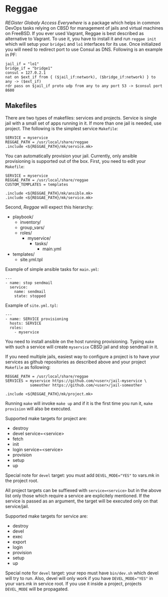 # Reggae
*REGister Globaly Access Everywhere* is a package which helps in common DevOps tasks relying on CBSD for management of jails and virtual machines on FreeBSD. If you ever used Vagrant, Reggae is best described as alternative to Vagrant. To use it, you have to install it and run `reggae init` which will setup your `bridge1` and `lo1` interfaces for its use. Once initialized you will need to redirect port to use Consul as DNS. Following is an example in PF:

```
jail_if = "lo1"
bridge_if = "bridge1"
consul = 127.0.2.1
nat on $ext_if from { ($jail_if:network), ($bridge_if:network) } to any -> ($ext_if)
rdr pass on $jail_if proto udp from any to any port 53 -> $consul port 8600
```

## Makefiles
There are two types of makefiles: services and projects. Service is single jail with a small set of apps running in it. If more than one jail is needed, use project. The following is the simplest service `Makefile`:

```
SERVICE = myservice
REGGAE_PATH = /usr/local/share/reggae
.include <${REGGAE_PATH}/mk/service.mk>
```

You can automatically provision your jail. Currently, only ansible provisioning is supported out of the box. First, you need to edit your `Makefile`:

```
SERVICE = myservice
REGGAE_PATH = /usr/local/share/reggae
CUSTOM_TEMPLATES = templates

.include <${REGGAE_PATH}/mk/ansible.mk>
.include <${REGGAE_PATH}/mk/service.mk>
```

Second, *Reggae* will expect this hierarchy:

- playbook/
  - inventory/
  - group_vars/
  - roles/
    - myservice/
      - tasks/
        - main.yml
- templates/
  - site.yml.tpl

Example of simple ansible tasks for `main.yml`:
```
---
- name: stop sendmail
  service:
    name: sendmail
    state: stopped
```

Example of `site.yml.tpl`:
```
---
- name: SERVICE provisioning
  hosts: SERVICE
  roles:
    - myservice
```

You need to install ansible on the host running provisioning. Typing `make` with such a service will create `myservice` CBSD jail and stop sendmail in it.

If you need multiple jails, easiest way to configure a project is to have your services as github repositories as described above and your project `Makefile` as following:
```
REGGAE_PATH = /usr/local/share/reggae
SERVICES = myservice https://github.com/<user>/jail-myservice \
           someother https://github.com/<user>/jail-someother

.include <${REGGAE_PATH}/mk/project.mk>
```
Running `make` will invoke `make up` and if it is the first time you run it, `make provision` will also be executed.

Supported make targets for project are:
* destroy
* devel service=\<service>
* fetch
* init
* login service=\<service>
* provision
* setup
* up

Special note for `devel` target: you must add `DEVEL_MODE="YES"` to vars.mk in the project root.

All project targets can be suffiexed with `service=<service>` but in the above list only those which require a service are explicitely mentioned. If the service is passed as an argument, the target will be executed only on that service/jail.

Supported make targets for service are:
* destroy
* devel
* exec
* export
* login
* provision
* setup
* up

Special note for `devel` target: your repo must have `bin/dev.sh` which devel will try to run. Also, devel will only work if you have `DEVEL_MODE="YES"` in your vars.mk in service root. If you use it inside a project, projects `DEVEL_MODE` will be propagated.
